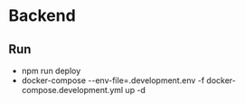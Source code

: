 # Backend

## Run
* npm run deploy
* docker-compose --env-file=.development.env -f docker-compose.development.yml up -d
